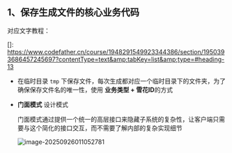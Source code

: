 ## 1、保存生成文件的核心业务代码

对应文字教程：

[]: https://www.codefather.cn/course/1948291549923344386/section/1950393686457245697?contentType=text&amp;tabKey=list&amp;type=#heading-13

- 在临时目录 `tmp` 下保存文件，每次生成都对应一个临时目录下的文件夹，为了确保保存文件名的唯一性，使用 **业务类型 + 雪花ID**的方式

- **门面模式** 设计模式

  门面模式通过提供一个统一的高层接口来隐藏子系统的复杂性，让客户端只需要与这个简化的接口交互，而不需要了解内部的复杂实现细节

  ![image-20250926011052781](https://typora-yuanbaoer2.oss-cn-shanghai.aliyuncs.com/img-typora/image-20250926011052781.png)

